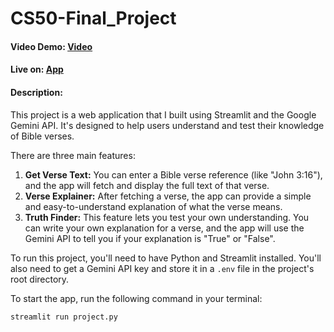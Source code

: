 # CS50-Final_Project

#### Video Demo: [Video]()

#### Live on: [App](https://projectpy-hjvgyzprbcqqgbzsudewiv.streamlit.app/)

#### Description:

This project is a web application that I built using Streamlit and the Google Gemini API. It's designed to help users understand and test their knowledge of Bible verses.

There are three main features:

1.  **Get Verse Text:** You can enter a Bible verse reference (like "John 3:16"), and the app will fetch and display the full text of that verse.
2.  **Verse Explainer:** After fetching a verse, the app can provide a simple and easy-to-understand explanation of what the verse means.
3.  **Truth Finder:** This feature lets you test your own understanding. You can write your own explanation for a verse, and the app will use the Gemini API to tell you if your explanation is "True" or "False".

To run this project, you'll need to have Python and Streamlit installed. You'll also need to get a Gemini API key and store it in a `.env` file in the project's root directory.

To start the app, run the following command in your terminal:

```
streamlit run project.py
```

